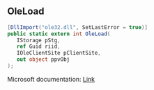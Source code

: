 ## OleLoad

```csharp
[DllImport("ole32.dll", SetLastError = true)]
public static extern int OleLoad(
   IStorage pStg,
   ref Guid riid,
   IOleClientSite pClientSite,
   out object ppvObj
);
```

Microsoft documentation: [Link](https://docs.microsoft.com/en-us/windows/win32/api/ole2/nf-ole2-oleload)
